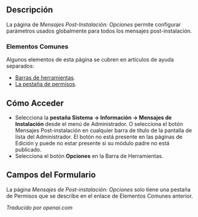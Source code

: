 <!-- Filename: Help4.x:Post-installation_Messages:_Options  / Display title: Messages post-installation : Options -->

## Descripción

La página de *Mensajes Post-Instalación: Opciones* permite configurar parámetros
usados globalmente para todos los mensajes post-instalación.

### Elementos Comunes

Algunos elementos de esta página se cubren en artículos de ayuda separados:

* [Barras de herramientas](jdocmanual?article=help/common-elements/toolbars).
* [La pestaña de permisos](jdocmanual?article=help/common-elements/edit-permissions).

## Cómo Acceder

- Selecciona la **pestaña Sistema -> Información -> Mensajes de Instalación** desde el menú de Administrador. O selecciona el botón Mensajes Post-instalación en cualquier barra de título de la pantalla de lista del Administrador. El botón no está presente en las páginas de Edición y puede no estar presente si su módulo padre no está publicado.
- Selecciona el botón **Opciones** en la Barra de Herramientas.

## Campos del Formulario

La página *Mensajes de Post-instalación: Opciones* solo tiene una pestaña de Permisos 
que se describe en el enlace de Elementos Comunes anterior.

*Traducido por openai.com*

